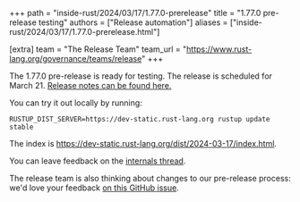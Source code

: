 +++
path = "inside-rust/2024/03/17/1.77.0-prerelease"
title = "1.77.0 pre-release testing"
authors = ["Release automation"]
aliases = ["inside-rust/2024/03/17/1.77.0-prerelease.html"]

[extra]
team = "The Release Team"
team_url = "https://www.rust-lang.org/governance/teams/release"
+++

The 1.77.0 pre-release is ready for testing. The release is scheduled for
March 21. [Release notes can be found here.][relnotes]

You can try it out locally by running:

```plain
RUSTUP_DIST_SERVER=https://dev-static.rust-lang.org rustup update stable
```

The index is <https://dev-static.rust-lang.org/dist/2024-03-17/index.html>.

You can leave feedback on the [internals thread](https://internals.rust-lang.org/t/rust-1-77-0-pre-release-testing/20494).

The release team is also thinking about changes to our pre-release process:
we'd love your feedback [on this GitHub issue][feedback].

[relnotes]: https://dev-doc.rust-lang.org/1.77.0/releases.html
[feedback]: https://github.com/rust-lang/release-team/issues/16
    
